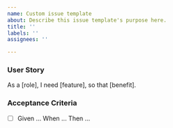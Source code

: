 ```yaml
---
name: Custom issue template
about: Describe this issue template's purpose here.
title: ''
labels: ''
assignees: ''

---
```


### User Story
As a [role], I need [feature], so that [benefit].

### Acceptance Criteria
- [ ] Given ... When ... Then ...
